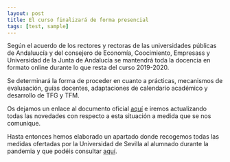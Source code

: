```yaml
---
layout: post
title: El curso finalizará de forma presencial
tags: [test, sample]
---
```

Según el acuerdo de los rectores y rectoras de las universidades públicas de Andaluucía y del consejero de Economía, Coocimiento, Empresass y Universidad de la Junta de Andalucía se mantendrá toda la docencia en formato online durante lo que resta del curso 2019-2020.

Se determinará la forma de proceder en cuanto a prácticas, mecanismos de evaluaación, guías docentes, adaptaciones de calendario académico y desarrollo de TFG y TFM.

Os dejamos un enlace al documento oficial [aquí](https://www.us.es/sites/default/files/comunicacion/coronavirus/acuerdo-rectores-universidades-junta-andalucia.pdf) e iremos actualizando todas las novedades con respecto a esta situación a medida que se nos comunique.

Hasta entonces hemos elaborado un apartado donde recogemos todas las medidas ofertadas por la Universidad de Sevilla al alumnado durante la pandemia y que podéis consultar [aquí](https://dlga.github.io/covid/).

 